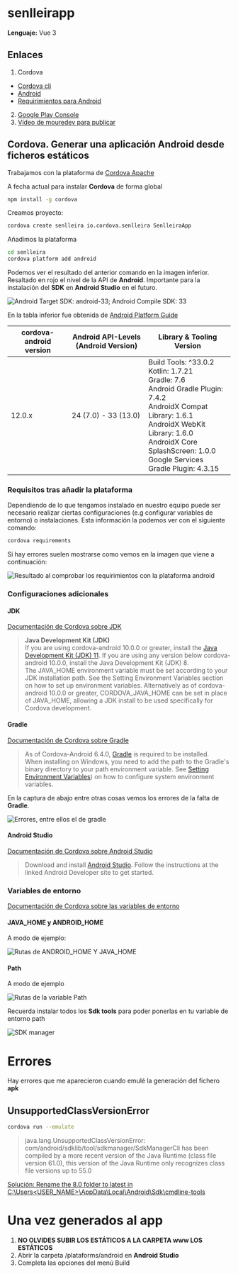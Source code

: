 # senlleirapp

**Lenguaje:** Vue 3

## Enlaces

1. Cordova
  - [Cordova cli](https://cordova.apache.org/docs/en/12.x/guide/cli/index.html)
  - [Android](https://cordova.apache.org/docs/en/12.x/guide/platforms/android/index.html)
  - [Requirimientos para Android](https://cordova.apache.org/docs/en/12.x/guide/platforms/android/index.html#requirements-and-support)
2. [Google Play Console](https://play.google.com/console/)
3. [Vídeo de mouredev para publicar](https://www.youtube.com/watch?v=vBHmJHp8Ldo)

## Cordova. Generar una aplicación Android desde ficheros estáticos

Trabajamos con la plataforma de [Cordova Apache](https://cordova.apache.org/)

A fecha actual para instalar **Cordova** de forma global

```sh
npm install -g cordova
```

Creamos proyecto:

```sh
cordova create senlleira io.cordova.senlleira SenlleiraApp
```

Añadimos la plataforma

```sh
cd senlleira
cordova platform add android
```

Podemos ver el resultado del anterior comando en la imagen inferior. Resaltado en rojo el nivel de la API de **Android**. Importante para la instalación del **SDK** en **Android Studio** en el futuro.

<img src="./assets/cordova-platform-add.webp" with="600" alt="Android Target SDK: android-33;   Android Compile SDK: 33">

En la tabla inferior fue obtenida de [Android Platform Guide](https://cordova.apache.org/docs/en/12.x/guide/platforms/android/index.html)

| cordova-android version | Android API-Levels (Android Version) | Library & Tooling Version |
| ----------------------- | ------------------------------------ | ------------------------- |
| 12.0.x                  | 24 (7.0) - 33 (13.0)                 | Build Tools: ^33.0.2<br>Kotlin: 1.7.21<br>Gradle: 7.6<br>Android Gradle Plugin: 7.4.2<br>AndroidX Compat Library: 1.6.1<br>AndroidX WebKit Library: 1.6.0<br>AndroidX Core SplashScreen: 1.0.0<br>Google Services Gradle Plugin: 4.3.15      |

### Requisitos tras añadir la plataforma

Dependiendo de lo que tengamos instalado en nuestro equipo puede ser necesario realizar ciertas configuraciones (e.g configurar variables de entorno) o instalaciones. Esta información la podemos ver con el siguiente comando:

```sh
cordova requirements
```

Si hay errores suelen mostrarse como vemos en la imagen que viene a continuación:

<img src="./assets/cordova-ls-requirements-cmd.webp" with="600" alt="Resultado al comprobar los requirimientos con la plataforma android">

### Configuraciones adicionales

#### JDK

[Documentación de Cordova sobre JDK](https://cordova.apache.org/docs/en/12.x/guide/platforms/android/index.html#java-development-kit-jdk)

>**Java Development Kit (JDK)** <br>If you are using cordova-android 10.0.0 or greater, install the [Java Development Kit (JDK) 11](https://www.oracle.com/java/technologies/downloads/#java11).
>If you are using any version below cordova-android 10.0.0, install the Java Development Kit (JDK) 8.<br>The JAVA_HOME environment variable must be set according to your JDK installation path. See the Setting Environment Variables section on how to set up environment variables. Alternatively as of cordova-android 10.0.0 or greater, CORDOVA_JAVA_HOME can be set in place of JAVA_HOME, allowing a JDK install to be used specifically for Cordova development.

#### Gradle

[Documentación de Cordova sobre Gradle](https://cordova.apache.org/docs/en/12.x/guide/platforms/android/index.html#gradle)

>As of Cordova-Android 6.4.0, [Gradle](https://gradle.org/install/) is required to be installed.<br>When installing on Windows, you need to add the path to the Gradle's binary directory to your path environment variable. See [Setting Environment Variables](https://cordova.apache.org/docs/en/12.x/guide/platforms/android/index.html#setting-environment-variables)) on how to configure system environment variables.

En la captura de abajo entre otras cosas vemos los errores de la falta de **Gradle**.

<img src="./assets/gradle-not-installed.webp" with="600" alt="Errores, entre ellos el de gradle">

#### Android Studio

[Documentación de Cordova sobre Android Studio](https://cordova.apache.org/docs/en/12.x/guide/platforms/android/index.html#android-studio)

>Download and install [Android Studio](https://developer.android.com/studio?hl=es-419). Follow the instructions at the linked Android Developer site to get started.

### Variables de entorno

[Documentación de Cordova sobre las variables de entorno](https://cordova.apache.org/docs/en/12.x/guide/platforms/android/index.html#setting-environment-variables)

#### JAVA_HOME y ANDROID_HOME

A modo de ejemplo:

<img src="./assets/enviroment-variables.webp" with="600" alt="Rutas de ANDROID_HOME Y JAVA_HOME">

#### Path

A modo de ejemplo

<img src="./assets/path.webp" with="600" alt="Rutas de la variable Path">

Recuerda instalar todos los **Sdk tools** para poder ponerlas en tu variable de entorno path

<img src="./assets/sdk-manager.webp" with="600" alt="SDK manager">

# Errores

Hay errores que me aparecieron cuando emulé la generación del fichero **apk**

## UnsupportedClassVersionError

```sh
cordova run --emulate
```

>java.lang.UnsupportedClassVersionError: 
com/android/sdklib/tool/sdkmanager/SdkManagerCli has been compiled 
by a more recent version of the Java Runtime (class file version 61.0), 
this version of the Java Runtime only recognizes class file versions up to 55.0

[Solución: Rename the 8.0 folder to latest in C:\Users\<USER_NAME>\AppData\Local\Android\Sdk\cmdline-tools](https://stackoverflow.com/questions/76882205/error-linkageerror-occurred-while-loading-main-class-com-android-sdklib-tool-sd)

# Una vez generados al app

1. **NO OLVIDES SUBIR LOS ESTÁTICOS A LA CARPETA www LOS ESTÁTICOS**
2. Abrir la carpeta /plataforms/android en **Android Studio**
3. Completa las opciones del menú Build
